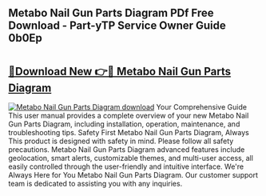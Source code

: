## Metabo Nail Gun Parts Diagram PDf Free Download - Part-yTP Service Owner Guide 0b0Ep

# <h2><a href="http://dfhn7i.blite.top/?on=Metabo+Nail+Gun+Parts+Diagram">🔗Download New 👉🔴 Metabo Nail Gun Parts Diagram</a></h2>

[![Metabo Nail Gun Parts Diagram download](https://i.imgur.com/lujVjoI.png)](http://dfhn7i.blite.top/?on=Metabo+Nail+Gun+Parts+Diagram)
Your Comprehensive Guide This user manual provides a complete overview of your new Metabo Nail Gun Parts Diagram, including installation, operation, maintenance, and troubleshooting tips. Safety First Metabo Nail Gun Parts Diagram, Always This product is designed with safety in mind. Please follow all safety precautions. Metabo Nail Gun Parts Diagram advanced features include geolocation, smart alerts, customizable themes, and multi-user access, all easily controlled through the user-friendly and intuitive interface. We're Always Here for You Metabo Nail Gun Parts Diagram. Our customer support team is dedicated to assisting you with any inquiries.

